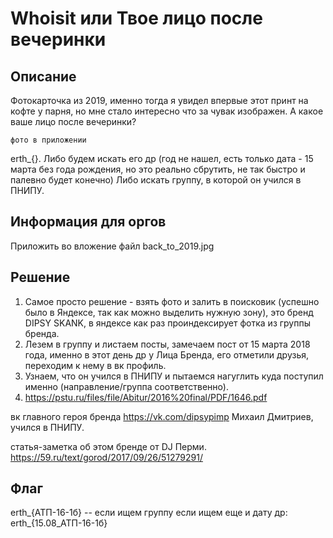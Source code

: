 # Whoisit или Твое лицо после вечеринки
## Описание
Фотокарточка из 2019, именно тогда я увидел впервые этот принт на кофте у парня, но мне стало интересно что за чувак изображен. А какое ваше лицо после вечеринки?

```
фото в приложении

```

erth_{}. Либо будем искать его др (год не нашел, есть только дата - 15 марта без года рождения, но это реально сбрутить, не так быстро и палевно будет конечно)
         Либо искать группу, в которой он учился в ПНИПУ.
## Информация для оргов
Приложить во вложение файл back_to_2019.jpg

## Решение
1. Самое просто решение - взять фото и залить в поисковик (успешно было в Яндексе, так как можно выделить нужную зону), это бренд DIPSY SKANK,
в яндексе как раз проиндексирует фотка из группы бренда.
2. Лезем в группу и листаем посты, замечаем пост от 15 марта 2018 года, именно в этот день др у Лица Бренда, его отметили друзья, переходим к нему в вк профиль.
3. Узнаем, что он учился в ПНИПУ и пытаемся нагуглить куда поступил именно (направление/группа соответственно).
4. https://pstu.ru/files/file/Abitur/2016%20final/PDF/1646.pdf


вк главного героя бренда https://vk.com/dipsypimp
Михаил Дмитриев, учился в ПНИПУ.

статья-заметка об этом бренде от DJ Перми. https://59.ru/text/gorod/2017/09/26/51279291/

## Флаг
erth_{АТП-16-1б} -- если ищем группу
если ищем еще и дату др: erth_{15.08_АТП-16-1б}
